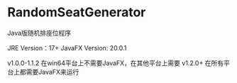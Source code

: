 # RandomSeatGenerator
Java版随机排座位程序

JRE Version：17+
JavaFX Version: 20.0.1

v1.0.0-1.1.2 在win64平台上不需要JavaFX，在其他平台上需要
v1.2.0+ 在所有平台上都需要JavaFX来运行
